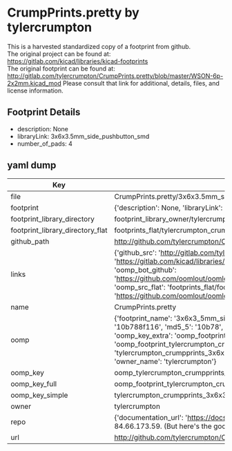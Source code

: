 # CrumpPrints.pretty by tylercrumpton  
This is a harvested standardized copy of a footprint from github.  
The original project can be found at:  
https://gitlab.com/kicad/libraries/kicad-footprints  
The original footprint can be found at:
http://gitlab.com/tylercrumpton/CrumpPrints.pretty/blob/master/WSON-6p-2x2mm.kicad_mod
Please consult that link for additional, details, files, and license information.  
## Footprint Details
* description: None  
* libraryLink: 3x6x3.5mm_side_pushbutton_smd  
* number_of_pads: 4  
## yaml dump  
| Key | Value |  
| --- | --- |  
| file | CrumpPrints.pretty/3x6x3.5mm_side_pushbutton_smd.kicad_mod |  
| footprint | {'description': None, 'libraryLink': '3x6x3.5mm_side_pushbutton_smd', 'number_of_pads': 4} |  
| footprint_library_directory | footprint_library_owner/tylercrumpton_CrumpPrints.pretty |  
| footprint_library_directory_flat | footprints_flat/tylercrumpton_crumpprints_3x6x3_5mm_side_pushbutton_smd/working |  
| github_path | http://github.com/tylercrumpton/CrumpPrints.pretty/blob/master/3x6x3.5mm_side_pushbutton_smd.kicad_mod |  
| links | {'github_src': 'http://gitlab.com/tylercrumpton/CrumpPrints.pretty/blob/master/WSON-6p-2x2mm.kicad_mod', 'github_src_repo': 'https://gitlab.com/kicad/libraries/kicad-footprints', 'oomp_bot': 'footprints/tylercrumpton_crumpprints_3x6x3_5mm_side_pushbutton_smd/working', 'oomp_bot_github': 'https://github.com/oomlout/oomlout_oomp_footprint_bot/tree/main/footprints/tylercrumpton_crumpprints_3x6x3_5mm_side_pushbutton_smd/working', 'oomp_src_flat': 'footprints_flat/footprints_flat/tylercrumpton_crumpprints_3x6x3_5mm_side_pushbutton_smd/working', 'oomp_src_flat_github': 'https://github.com/oomlout/oomlout_oomp_footprint_src/tree/main/footprints_flat/tylercrumpton_crumpprints_3x6x3_5mm_side_pushbutton_smd/working'} |  
| name | CrumpPrints.pretty |  
| oomp | {'footprint_name': '3x6x3_5mm_side_pushbutton_smd', 'library_name': 'crumpprints', 'md5': '10b788f11631ba1375ecd06f076fdcee', 'md5_10': '10b788f116', 'md5_5': '10b78', 'md5_6': '10b788', 'oomp_key': 'oomp_tylercrumpton_crumpprints_3x6x3_5mm_side_pushbutton_smd', 'oomp_key_extra': 'oomp_footprint_tylercrumpton_crumpprints_3x6x3_5mm_side_pushbutton_smd', 'oomp_key_full': 'oomp_footprint_tylercrumpton_crumpprints_3x6x3_5mm_side_pushbutton_smd_10b788', 'oomp_key_simple': 'tylercrumpton_crumpprints_3x6x3_5mm_side_pushbutton_smd', 'original_filename': 'CrumpPrints.pretty/3x6x3.5mm_side_pushbutton_smd.kicad_mod', 'owner_name': 'tylercrumpton'} |  
| oomp_key | oomp_tylercrumpton_crumpprints_3x6x3_5mm_side_pushbutton_smd |  
| oomp_key_full | oomp_footprint_tylercrumpton_crumpprints_3x6x3_5mm_side_pushbutton_smd |  
| oomp_key_simple | tylercrumpton_crumpprints_3x6x3_5mm_side_pushbutton_smd |  
| owner | tylercrumpton |  
| repo | {'documentation_url': 'https://docs.github.com/rest/overview/resources-in-the-rest-api#rate-limiting', 'message': "API rate limit exceeded for 84.66.173.59. (But here's the good news: Authenticated requests get a higher rate limit. Check out the documentation for more details.)"} |  
| url | http://github.com/tylercrumpton/CrumpPrints.pretty |  

